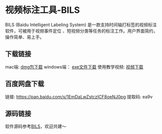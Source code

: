 # 视频标注工具-BILS

BILS (Baidu Intelligent Labeling System) 是一款支持时间轴打标签的视频标注软件，可被用于视频事件定位 、短视频分类等任务的标注工作。用户界面简约，操作简单、易上手。

## 下载链接

mac端: [dmg包下载]()
windows端： [exe文件下载]()
使用教学视频: [视频下载]()

## 百度网盘下载

链接: https://pan.baidu.com/s/1EmDaLwZstczICF8oeNJ0pg 
提取码: ea9v 

## 源码链接

软件源码参考[BILS](applications/BILS)，欢迎共建～


